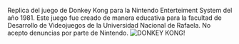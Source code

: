Replica del juego de Donkey Kong para la Nintendo Enterteiment System del año 1981.
Este juego fue creado de manera educativa para la facultad de Desarrollo de Videojuegos de la Universidad Nacional de Rafaela.
No acepto denuncias por parte de Nintendo.
![DONKEY KONG!](https://www.nintendo.com/eu/media/images/10_share_images/games_15/virtual_console_wii_u_7/H2x1_WiiUVC_DonkeyKong_image1600w.jpg)
